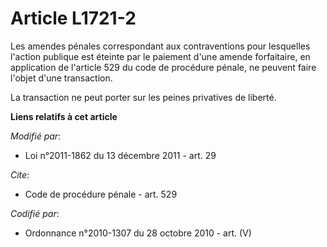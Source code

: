 # Article L1721-2

Les amendes pénales correspondant aux contraventions pour lesquelles l'action publique est éteinte par le paiement d'une
amende forfaitaire, en application de l'article 529 du code de procédure pénale, ne peuvent faire l'objet d'une transaction. 

La transaction ne peut porter sur les peines privatives de liberté.

**Liens relatifs à cet article**

_Modifié par_:

  - Loi n°2011-1862 du 13 décembre 2011 - art. 29

_Cite_:

  - Code de procédure pénale - art. 529

_Codifié par_:

  - Ordonnance n°2010-1307 du 28 octobre 2010 - art. (V)
